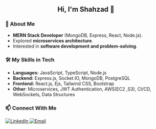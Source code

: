 <h2 align="center">Hi, I'm Shahzad 👋</h2>

### 🚀 About Me
- **MERN Stack Developer** (MongoDB, Express, React, Node.js).
- Explored **microservices architecture**.
- Interested in **software development and problem-solving**.

### 🛠️ My Skills in Tech
- **Languages:** JavaScript, TypeScript, Node.js
- **Backend:** Express.js, Socket.IO, MongoDB, PostgreSQL
- **Frontend:** React.js, Ejs, Tailwind CSS, Bootstrap
- **Other**: Microservices, JWT Authentication, AWS(EC2 ,S3), CI/CD, WebSockets, Data Structures

### 📫 Connect With Me
<p align="left">
  <a href="https://www.linkedin.com/in/shahzad-ahamad-p" target="_blank">
    <img src="https://img.shields.io/badge/LinkedIn-0077B5?style=for-the-badge&logo=linkedin&logoColor=white" alt="LinkedIn">
  </a>
  <a href="mailto:shahzadahamadp@gmail.com" target="_blank">
    <img src="https://img.shields.io/badge/Email-D14836?style=for-the-badge&logo=gmail&logoColor=white" alt="Email">
  </a>
</p>

